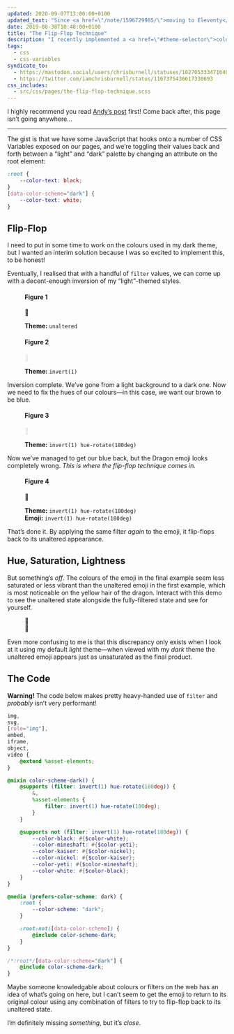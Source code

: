 ```yaml
---
updated: 2020-09-07T13:00:00+0100
updated_text: "Since <a href=\"/note/1596729985/\">moving to Eleventy</a> I have put a bit more thought and effort into how I would transition my design from light to dark, and no longer use the <code>filter()</code> technique described below."
date: 2019-08-30T10:48:00+0100
title: "The Flip-Flop Technique"
description: "I recently implemented a <a href=\"#theme-selector\">colour scheme toggler</a> in the footer of my website, following <a href=\"https://hankchizljaw.com\" rel=\"external\">Andy Bell’s</a> guide, <a href=\"https://hankchizljaw.com/wrote/create-a-user-controlled-dark-or-light-mode\" rel=\"external\">Create a user controlled dark or light mode</a>, and found a wonky but fun alternative solution for styling my dark theme which leverages CSS’s filter property."
tags:
  - css
  - css-variables
syndicate_to:
  - https://mastodon.social/users/chrisburnell/statuses/102705333471640919
  - https://twitter.com/iamchrisburnell/status/1167375436617330693
css_includes:
  - src/css/pages/the-flip-flop-technique.scss
---
```


I highly recommend you read [Andy’s post](https://hankchizljaw.com/wrote/create-a-user-controlled-dark-or-light-mode/) first! Come back after, this page isn’t going anywhere…

--------

The gist is that we have some JavaScript that hooks onto a number of CSS Variables exposed on our pages, and we’re toggling their values back and forth between a <q>light</q> and <q>dark</q> palette by changing an attribute on the root element:

```css
:root {
	--color-text: black;
}
[data-color-scheme="dark"] {
	--color-text: white;
}
```

## Flip-Flop

I need to put in some time to work on the colours used in my dark theme, but I wanted an interim solution because I was so excited to implement this, to be honest!

Eventually, I realised that with a handful of `filter` values, we can come up with a decent-enough inversion of my <q>light</q>-themed styles.

<figure class="figure--dragon">
	<h4>Figure 1</h4>
	<div>
		<c-emoji title="Dragon Face">🐲</c-emoji>
	</div>
	<p>
		<strong>Theme:</strong> <code>unaltered</code>
	</p>
</figure>

<figure class="figure--dragon">
	<h4>Figure 2</h4>
	<div style="filter: invert(1);">
		<c-emoji title="Dragon Face">🐲</c-emoji>
	</div>
	<p>
		<strong>Theme:</strong> <code>invert(1)</code>
	</p>
</figure>

Inversion complete. We’ve gone from a light background to a dark one. Now we need to fix the hues of our colours—in this case, we want our brown to be blue.

<figure class="figure--dragon">
	<h4>Figure 3</h4>
	<div style="filter: invert(1) hue-rotate(180deg);">
		<c-emoji title="Dragon Face">🐲</c-emoji>
	</div>
	<p>
		<strong>Theme:</strong> <code>invert(1) hue-rotate(180deg)</code>
	</p>
</figure>

Now we’ve managed to get our blue back, but the Dragon emoji looks completely wrong. *This is where the flip-flop technique comes in.*

<figure class="figure--dragon">
	<h4>Figure 4</h4>
	<div style="filter: invert(1) hue-rotate(180deg);">
		<c-emoji title="Dragon Face" style="filter: invert(1) hue-rotate(180deg);">🐲</c-emoji>
	</div>
	<p>
		<strong>Theme:</strong> <code>invert(1) hue-rotate(180deg)</code>
		<br>
		<strong>Emoji:</strong> <code>invert(1) hue-rotate(180deg)</code>
	</p>
</figure>

That’s done it. By applying the same filter *again* to the emoji, it flip-flops back to its unaltered appearance.

## Hue, Saturation, Lightness

But something’s *off*. The colours of the emoji in the final example seem less saturated or less vibrant than the unaltered emoji in the first example, which is most noticeable on the yellow hair of the dragon. Interact with this demo to see the unaltered state alongside the fully-filtered state and see for yourself.

<figure class="figure--dragon  figure--dragon--animate" tabindex="0">
	<div>
		<c-emoji title="Dragon Face">🐲</c-emoji>
	</div>
	<div style="filter: invert(1) hue-rotate(180deg);">
		<c-emoji title="Dragon Face" style="filter: invert(1) hue-rotate(180deg);">🐲</c-emoji>
	</div>
</figure>

Even more confusing to me is that this discrepancy only exists when I look at it using my default *light* theme—when viewed with my *dark* theme the unaltered emoji appears just as unsaturated as the final product.

## The Code

<p class=" [ box  box--warning ] "><strong>Warning!</strong> The code below makes pretty heavy-handed use of <code>filter</code> and <em>probably</em> isn’t very performant!</p>

```scss
img,
svg,
[role="img"],
embed,
iframe,
object,
video {
	@extend %asset-elements;
}

@mixin color-scheme-dark() {
	@supports (filter: invert(1) hue-rotate(180deg)) {
		&,
		%asset-elements {
			filter: invert(1) hue-rotate(180deg);
		}
	}

	@supports not (filter: invert(1) hue-rotate(180deg)) {
		--color-black: #{$color-white};
		--color-mineshaft: #{$color-yeti};
		--color-kaiser: #{$color-nickel};
		--color-nickel: #{$color-kaiser};
		--color-yeti: #{$color-mineshaft};
		--color-white: #{$color-black};
	}
}

@media (prefers-color-scheme: dark) {
	:root {
		--color-scheme: "dark";
	}

	:root:not([data-color-scheme]) {
		@include color-scheme-dark;
	}
}

/*:root*/[data-color-scheme="dark"] {
	@include color-scheme-dark;
}
```

Maybe someone knowledgable about colours or filters on the web has an idea of what’s going on here, but I can’t seem to get the emoji to return to its original colour using any combination of filters to try to flip-flop back to its unaltered state.

I’m definitely missing *something*, but it’s *close*.
